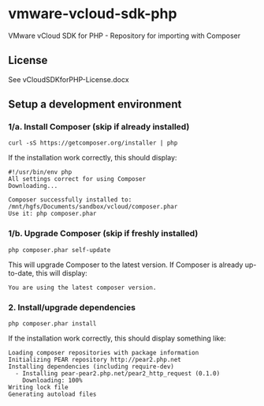 vmware-vcloud-sdk-php
=====================

VMware vCloud SDK for PHP - Repository for importing with Composer

License
-------

See vCloudSDKforPHP-License.docx


Setup a development environment
-------------------------------


### 1/a. Install Composer (skip if already installed) ###

    curl -sS https://getcomposer.org/installer | php

If the installation work correctly, this should display:

    #!/usr/bin/env php
    All settings correct for using Composer
    Downloading...

    Composer successfully installed to: /mnt/hgfs/Documents/sandbox/vcloud/composer.phar
    Use it: php composer.phar


### 1/b. Upgrade Composer (skip if freshly installed) ###

    php composer.phar self-update

This will upgrade Composer to the latest version. If Composer is already
up-to-date, this will display:

    You are using the latest composer version.


### 2. Install/upgrade dependencies ###

    php composer.phar install

If the installation work correctly, this should display something like:

    Loading composer repositories with package information
    Initializing PEAR repository http://pear2.php.net
    Installing dependencies (including require-dev)
      - Installing pear-pear2.php.net/pear2_http_request (0.1.0)
        Downloading: 100%
    Writing lock file
    Generating autoload files
